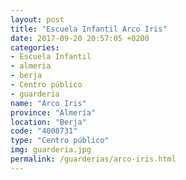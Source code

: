 ```yaml
---
layout: post
title: "Escuela Infantil Arco Iris"
date: 2017-09-20 20:57:05 +0200
categories:
- Escuela Infantil
- almeria
- berja
- Centro público
- guarderia
name: "Arco Iris"
province: "Almería"
location: "Berja"
code: "4008731"
type: "Centro público"
img: guarderia.jpg
permalink: /guarderias/arco-iris.html
---
```

